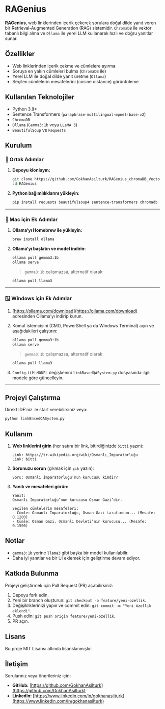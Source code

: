 # RAGenius

**RAGenius**, web linklerinden içerik çekerek sorulara doğal dilde yanıt veren bir Retrieval-Augmented Generation (RAG) sistemidir. `ChromaDB` ile vektör tabanlı bilgi alma ve `Ollama` ile yerel LLM kullanarak hızlı ve doğru yanıtlar sunar.

## Özellikler

*   Web linklerinden içerik çekme ve cümlelere ayırma
*   Soruya en yakın cümleleri bulma (`ChromaDB` ile)
*   Yerel LLM ile doğal dilde yanıt üretme (`Ollama`)
*   Seçilen cümlelerin mesafelerini (cosine distance) görüntüleme

## Kullanılan Teknolojiler

*   Python 3.8+
*   Sentence Transformers (`paraphrase-multilingual-mpnet-base-v2`)
*   `ChromaDB`
*   `Ollama` (`Gemma3:1b` veya `LLaMA 3`)
*   `BeautifulSoup` ve `Requests`

## Kurulum

### 🔧 Ortak Adımlar

1. **Depoyu klonlayın:**
    ```bash
    git clone https://github.com/GokhanAsilturk/RAGenius_chromaDB_Vector_Link_Search.git
    cd RAGenius
    ```

2. **Python bağımlılıklarını yükleyin:**
    ```bash
    pip install requests beautifulsoup4 sentence-transformers chromadb
    ```

---

### 🍏 Mac için Ek Adımlar

1. **Ollama’yı Homebrew ile yükleyin:**
    ```bash
    brew install ollama
    ```

2. **Ollama'yı başlatın ve model indirin:**
    ```bash
    ollama pull gemma3:1b
    ollama serve
    ```

    > `gemma3:1b` çalışmazsa, alternatif olarak:
    ```bash
    ollama pull llama3
    ```

---

### 🪟 Windows için Ek Adımlar

1. [https://ollama.com/download](https://ollama.com/download) adresinden Ollama’yı indirip kurun.

2. Komut istemcisini (CMD, PowerShell ya da Windows Terminal) açın ve aşağıdakileri çalıştırın:
    ```bash
    ollama pull gemma3:1b
    ollama serve
    ```

    > `gemma3:1b` çalışmazsa, alternatif olarak:
    ```bash
    ollama pull llama3
    ```

3. `Config.LLM_MODEL` değişkenini `linkBasedQASystem.py` dosyasında ilgili modele göre güncelleyin.

---

## Projeyi Çalıştırma
Direkt IDE'niz ile start verebilirsiniz veya:
```bash
python linkBasedQASystem.py
```
## Kullanım

1.  **Web linklerini girin** (her satıra bir link, bitirdiğinizde `bitti` yazın):
    ```
    Link: https://tr.wikipedia.org/wiki/Osmanlı_İmparatorluğu
    Link: bitti
    ```

2.  **Sorunuzu sorun** (çıkmak için `çık` yazın):
    ```
    Soru: Osmanlı İmparatorluğu’nun kurucusu kimdir?
    ```

3.  **Yanıtı ve mesafeleri görün:**
    ```
    Yanıt:
    Osmanlı İmparatorluğu’nun kurucusu Osman Gazi’dir.

    Seçilen cümlelerin mesafeleri:
    - Cümle: Osmanlı İmparatorluğu, Osman Gazi tarafından... (Mesafe: 0.1200)
    - Cümle: Osman Gazi, Osmanlı Devleti’nin kurucusu... (Mesafe: 0.1500)
    ```

## Notlar

*   `gemma3:1b` yerine `llama3` gibi başka bir model kullanılabilir.
*   Daha iyi yanıtlar ve bir UI eklemek için geliştirme devam ediyor.

## Katkıda Bulunma

Projeyi geliştirmek için Pull Request (PR) açabilirsiniz:

1.  Depoyu fork edin.
2.  Yeni bir branch oluşturun: `git checkout -b feature/yeni-ozellik`.
3.  Değişikliklerinizi yapın ve commit edin: `git commit -m "Yeni özellik eklendi"`.
4.  Push edin: `git push origin feature/yeni-ozellik`.
5.  PR açın.

## Lisans

Bu proje MIT Lisansı altında lisanslanmıştır.

## İletişim

Sorularınız veya önerileriniz için:

*   **GitHub:** [https://github.com/GokhanAsilturk](https://github.com/GokhanAsilturk)
*   **LinkedIn:** [https://www.linkedin.com/in/gokhanasilturk](https://www.linkedin.com/in/gokhanasilturk)
